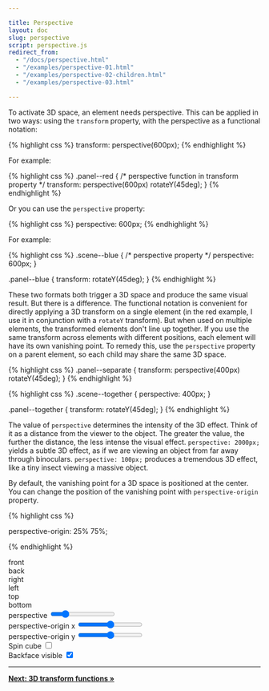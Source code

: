 ```yaml
---

title: Perspective
layout: doc
slug: perspective
script: perspective.js
redirect_from:
  - "/docs/perspective.html"
  - "/examples/perspective-01.html"
  - "/examples/perspective-02-children.html"
  - "/examples/perspective-03.html"

---
```



To activate 3D space, an element needs perspective.  This can be applied in two ways: using the `transform` property, with the perspective as a functional notation:


{% highlight css %}
transform: perspective(600px);
{% endhighlight %}

For example:

{% highlight css %}
.panel--red {
  /* perspective function in transform property */
  transform: perspective(600px) rotateY(45deg);
}
{% endhighlight %}

<div class="scene scene--set-persp">
  <div class="set-persp-panel set-persp-panel--red"></div>
</div>

Or you can use the `perspective` property:

{% highlight css %}
perspective: 600px;
{% endhighlight %}

For example:

{% highlight css %}
.scene--blue {
  /* perspective property */
  perspective: 600px;
}

.panel--blue {
  transform: rotateY(45deg);
}
{% endhighlight %}

<div class="scene scene--set-persp scene--set-persp--blue">
  <div class="set-persp-panel set-persp-panel--blue"></div>
</div>

These two formats both trigger a 3D space and produce the same visual result. But there is a difference. The functional notation is convenient for directly applying a 3D transform on a single element (in the red example, I use it in conjunction with a `rotateY` transform). But when used on multiple elements, the transformed elements don't line up together. If you use the same transform across elements with different positions, each element will have its own vanishing point. To remedy this, use the `perspective` property on a parent element, so each child may share the same 3D space.

{% highlight css %}
.panel--separate {
  transform: perspective(400px) rotateY(45deg);
}
{% endhighlight %}

<div class="scene scene--persp-children">
  <div class="persp-children-panel persp-children-panel--separate"></div>
  <div class="persp-children-panel persp-children-panel--separate"></div>
  <div class="persp-children-panel persp-children-panel--separate"></div>
  <div class="persp-children-panel persp-children-panel--separate"></div>
  <div class="persp-children-panel persp-children-panel--separate"></div>
  <div class="persp-children-panel persp-children-panel--separate"></div>
  <div class="persp-children-panel persp-children-panel--separate"></div>
  <div class="persp-children-panel persp-children-panel--separate"></div>
  <div class="persp-children-panel persp-children-panel--separate"></div>
</div>

{% highlight css %}
.scene--together {
  perspective: 400px;
}

.panel--together {
  transform: rotateY(45deg);
}
{% endhighlight %}

<div class="scene scene--persp-children scene--persp-children--together">
  <div class="persp-children-panel persp-children-panel--together"></div>
  <div class="persp-children-panel persp-children-panel--together"></div>
  <div class="persp-children-panel persp-children-panel--together"></div>
  <div class="persp-children-panel persp-children-panel--together"></div>
  <div class="persp-children-panel persp-children-panel--together"></div>
  <div class="persp-children-panel persp-children-panel--together"></div>
  <div class="persp-children-panel persp-children-panel--together"></div>
  <div class="persp-children-panel persp-children-panel--together"></div>
  <div class="persp-children-panel persp-children-panel--together"></div>
</div>

The value of `perspective` determines the intensity of the 3D effect. Think of it as a distance from the viewer to the object. The greater the value, the further the distance, the less intense the visual effect. `perspective: 2000px;` yields a subtle 3D effect, as if we are viewing an object from far away through binoculars. `perspective: 100px;` produces a tremendous 3D effect, like a tiny insect viewing a massive object.

By default, the vanishing point for a 3D space is positioned at the center. You can change the position of the vanishing point with `perspective-origin` property.

{% highlight css %}

perspective-origin: 25% 75%;

{% endhighlight %}

<div class="demo demo--persp-cube">
  <div class="scene scene--cube scene--persp-cube">
    <div class="cube is-spinning is-backface-visible">
      <div class="cube__face cube__face--front">front</div>
      <div class="cube__face cube__face--back">back</div>
      <div class="cube__face cube__face--right">right</div>
      <div class="cube__face cube__face--left">left</div>
      <div class="cube__face cube__face--top">top</div>
      <div class="cube__face cube__face--bottom">bottom</div>
    </div>
  </div>
  <div class="options">
    <div class="options__row">
      <label>
        perspective
        <input class="perspective-range" type="range" min="1" max="2000" value="400" data-units="px" />
      </label>
    </div>
    <div class="options__row">
      <label>
        perspective-origin x
        <input class="origin-x-range" type="range" min="0" max="100" value="50" data-units="%" />
      </label>
    </div>
    <div class="options__row">
      <label>
        perspective-origin y
        <input class="origin-y-range" type="range" min="0" max="100" value="50" data-units="%" />
      </label>
    </div>
    <div class="options__row">
      <label>
        Spin cube
        <input class="spin-cube-checkbox" type="checkbox" />
      </label>
    </div>
    <div class="options__row">
      <label>
        Backface visible
        <input class="backface-checkbox" type="checkbox" checked />
      </label>
    </div>
  </div>
</div>

* * *

[**Next: 3D transform functions &raquo;**](3d-transform-functions.html)
